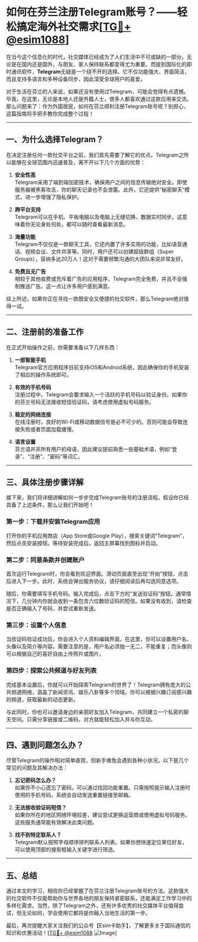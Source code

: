 # 如何在芬兰注册Telegram账号？——轻松搞定海外社交需求[[TG💪+ @esim1088](https://t.me/s/esim1088)]

在当今这个信息化的时代，社交媒体已经成为了人们生活中不可或缺的一部分。无论是在国内还是国外，与朋友、家人保持联系都变得尤为重要。而提到国际化的即时通讯软件，**Telegram**无疑是一个绕不开的选择。它不仅功能强大、界面简洁，而且支持多语言和多种设备同步，因此深受全球用户的喜爱。

对于生活在芬兰的人来说，如果还没有使用过Telegram，可能会觉得有点遗憾。毕竟，在这里，无论是本地人还是外籍人士，很多人都喜欢通过这款应用来交流。那么问题来了：作为外国居民，如何在芬兰顺利注册Telegram账号呢？别担心，这篇指南将手把手教你完成整个过程！

---

## 一、为什么选择Telegram？

在决定注册任何一款社交平台之前，我们首先需要了解它的优点。Telegram之所以能够在全球范围内迅速普及，离不开以下几个方面的优势：

1. **安全性高**  
   Telegram采用了端到端加密技术，确保用户之间的信息传输绝对安全。即使服务器被黑客攻击，你的聊天记录也不会泄露。此外，它还提供“秘密聊天”模式，进一步增强了隐私保护。

2. **跨平台支持**  
   Telegram可以在手机、平板电脑以及电脑上无缝切换，数据实时同步。这意味着你无论身处何处，都可以随时查看最新消息。

3. **海量功能**  
   Telegram不仅仅是一款聊天工具，它还内置了许多实用的功能，比如语音通话、视频会议、文件共享等。同时，用户还可以创建超级群组（Super Groups），容纳多达20万人！这对于需要频繁沟通的大团队来说非常友好。

4. **免费且无广告**  
   相较于其他收费或充斥着广告的应用程序，Telegram完全免费，并且不会强制推送广告。这一点让许多用户感到满意。

综上所述，如果你正在寻找一款既安全又便捷的社交软件，那么Telegram绝对值得一试。

---

## 二、注册前的准备工作

在正式开始操作之前，你需要准备以下几样东西：

1. **一部智能手机**  
   Telegram官方应用程序目前支持iOS和Android系统，因此确保你的手机安装了相应的操作系统即可。

2. **有效的手机号码**  
   注册过程中，Telegram会要求输入一个活跃的手机号码以验证身份。如果你的芬兰号码无法接收短信验证码，请考虑使用虚拟号码服务。

3. **稳定的网络连接**  
   在线注册时，良好的Wi-Fi或移动数据信号是必不可少的。否则可能会导致连接失败或者页面加载缓慢。

4. **语言设置**  
   芬兰语并非所有用户的母语，因此建议提前熟悉一些基础术语，例如“登录”、“注册”、“密码”等词汇。

---

## 三、具体注册步骤详解

接下来，我们将详细讲解如何一步步完成Telegram账号的注册流程。假设你已经具备了上述条件，那么让我们开始吧！

### 第一步：下载并安装Telegram应用

打开你的手机应用商店（App Store或Google Play），搜索关键词“Telegram”，然后点击安装按钮。等待安装完成后，返回主屏幕找到图标并启动。

### 第二步：同意条款并创建账户

首次运行Telegram时，你会看到欢迎界面。滑动页面直至出现“开始”按钮，点击后进入下一步。此时，系统会弹出服务协议，请仔细阅读后再勾选同意选项。

随后，你需要填写手机号码。输入完成后，点击下方的“发送验证码”按钮。通常情况下，几分钟内你就会收到一条包含六位数验证码的短信。如果没有收到，请检查是否正确输入了号码，并尝试重新发送。

### 第三步：设置个人信息

当验证码验证成功后，你会进入个人资料编辑界面。在这里，你可以设置用户名、头像以及简介等内容。需要注意的是，用户名必须独一无二，不能重复；而头像则可以根据自己的喜好自由上传照片或图片。

### 第四步：探索公共频道与好友列表

完成基本设置后，你就可以开始探索Telegram的世界了！Telegram拥有庞大的公共频道网络，涵盖了新闻资讯、娱乐八卦等多个领域。你可以根据兴趣订阅感兴趣的频道，获取最新的动态更新。

与此同时，你也可以邀请身边的亲朋好友加入Telegram，共同建立一个私密的聊天空间。只需分享链接或二维码，对方就能轻松加入并与你互动。

---

## 四、遇到问题怎么办？

尽管Telegram的操作相对简单直观，但新手难免会遇到各种小状况。以下是几个常见的问题及其解决办法：

1. **忘记密码怎么办？**  
   如果你不小心遗忘了密码，可以通过找回功能重置。只需按照提示输入注册时使用的手机号码，系统会自动发送重置链接至邮箱。

2. **无法接收验证码短信？**  
   如果你所在的地区网络环境较差，建议尝试更换运营商或使用虚拟号码服务。这些服务通常能有效解决此类问题。

3. **找不到特定联系人？**  
   Telegram默认按照字母顺序排列联系人列表。如果你想快速定位某位好友，可以使用顶部的搜索框输入关键字进行筛选。

---

## 五、总结

通过本文的学习，相信你已经掌握了在芬兰注册Telegram账号的方法。这款强大的社交软件不仅能帮助你与世界各地的朋友保持紧密联系，还能满足工作学习中的多样化需求。当然，除了Telegram之外，还有许多优秀的社交媒体平台值得尝试，但无论如何，学会使用它都将是你融入当地生活的第一步。

最后，再次提醒大家关注我们的公众号【Esim卡助手】，了解更多关于国际通信的知识和优惠活动！[[TG💪+ @esim1088](https://t.me/s/esim1088) ![Image](https://i.postimg.cc/4NQfJmqS/Snipaste-2025-05-13-00-14-12.png)]